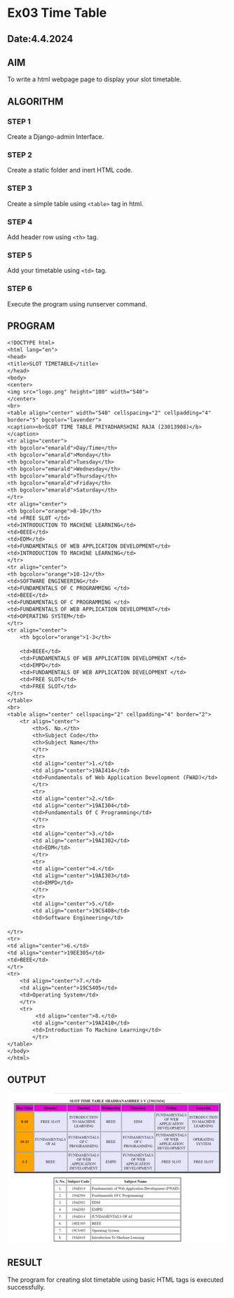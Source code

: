 # Ex03 Time Table
## Date:4.4.2024

## AIM
To write a html webpage page to display your slot timetable.

## ALGORITHM
### STEP 1
Create a Django-admin Interface.

### STEP 2
Create a static folder and inert HTML code.

### STEP 3
Create a simple table using ```<table>``` tag in html.

### STEP 4
Add header row using ```<th>``` tag.

### STEP 5
Add your timetable using ```<td>``` tag.

### STEP 6
Execute the program using runserver command.

## PROGRAM
~~~
<!DOCTYPE html>
<html lang="en">
<head>
<title>SLOT TIMETABLE</title>
</head>
<body>
<center>
<img src="logo.png" height="100" width="540">
</center>
<br>
<table align="center" width="540" cellspacing="2" cellpadding="4" border="5" bgcolor="lavender">
<caption><b>SLOT TIME TABLE PRIYADHARSHINI RAJA (23013908)</b></caption>
<tr align="center">
<th bgcolor="emarald">Day/Time</th>
<th bgcolor="emarald">Monday</th> 
<th bgcolor="emarald">Tuesday</th>
<th bgcolor="emarald">Wednesday</th>
<th bgcolor="emarald">Thursday</th>
<th bgcolor="emarald">Friday</th>
<th bgcolor="emarald">Saturday</th>
</tr>
<tr align="center">
<th bgcolor="orange">8-10</th>
<td >FREE SLOT </td>
<td>INTRODUCTION TO MACHINE LEARNING</td>
<td>BEEE</td> 
<td>EDM</td>
<td>FUNDAMENTALS OF WEB APPLICATION DEVELOPMENT</td>
<td>INTRODUCTION TO MACHINE LEARNING</td>
</tr>
<tr align="center">
<th bgcolor="orange">10-12</th> 
<td>SOFTWARE ENGINEERING</td>
<td>FUNDAMENTALS OF C PROGRAMMING </td>
<td>BEEE</td>
<td>FUNDAMENTALS OF C PROGRAMMING </td>
<td>FUNDAMENTALS OF WEB APPLICATION DEVELOPMENT</td>
<td>OPERATING SYSTEM</td>
</tr>
<tr align="center">
    <th bgcolor="orange">1-3</th> 
    
    <td>BEEE</td>
    <td>FUNDAMENTALS OF WEB APPLICATION DEVELOPMENT </td>
    <td>EMPD</td>
    <td>FUNDAMENTALS OF WEB APPLICATION DEVELOPMENT </td>
    <td>FREE SLOT</td>
    <td>FREE SLOT</td>
</tr>
</table>
<br>
<table align="center" cellspacing="2" cellpadding="4" border="2">
    <tr align="center">
        <th>S. No.</th>
        <th>Subject Code</th>
        <th>Subject Name</th>
        </tr>
        <tr>
        <td align="center">1.</td>
        <td align="center">19AI414</td>
        <td>Fundamentals of Web Application Development (FWAD)</td>
        </tr>
        <tr>
        <td align="center">2.</td>
        <td align="center">19AI304</td>
        <td>Fundamentals Of C Programming</td>
        </tr>
        <tr>
        <td align="center">3.</td>
        <td align="center">19AI302</td>
        <td>EDM</td>
        </tr>
        <tr>
        <td align="center">4.</td>
        <td align="center">19AI303</td>
        <td>EMPD</td>
        </tr>
        <tr>
        <td align="center">5.</td>
        <td align="center">19CS408</td>
        <td>Software Engineering</td>      
    
</tr>
<tr>
<td align="center">6.</td>
<td align="center">19EE305</td>
<td>BEEE</td>
</tr>
<tr>
    <td align="center">7.</td>
    <td align="center">19CS405</td>
    <td>Operating System</td>
    </tr>
    <tr>
         <td align="center">8.</td>
        <td align="center">19AI410</td>
        <td>Introduction To Machine Learning</td>
        </tr>
</table>
</body>
</html>
~~~

## OUTPUT
![alt text](<Screenshot 2024-04-04 083139.png>)

## RESULT
The program for creating slot timetable using basic HTML tags is executed successfully.
